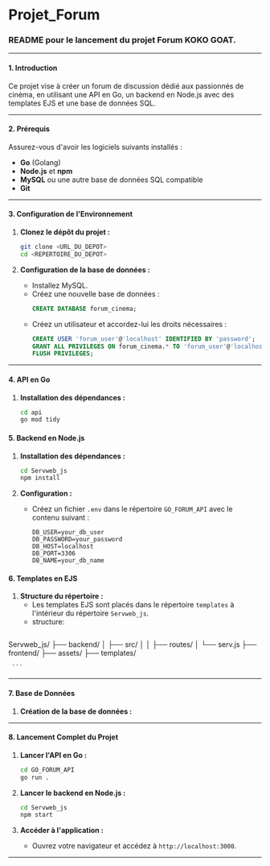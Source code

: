 # Projet_Forum
### README pour le lancement du projet Forum KOKO GOAT.

---

#### 1. **Introduction**

Ce projet vise à créer un forum de discussion dédié aux passionnés de cinéma, en utilisant une API en Go, un backend en Node.js avec des templates EJS et une base de données SQL.

---

#### 2. **Prérequis**

Assurez-vous d'avoir les logiciels suivants installés :

- **Go** (Golang)
- **Node.js** et **npm**
- **MySQL** ou une autre base de données SQL compatible
- **Git**

---

#### 3. **Configuration de l'Environnement**

1. **Clonez le dépôt du projet :**
   ```bash
   git clone <URL_DU_DEPOT>
   cd <REPERTOIRE_DU_DEPOT>
   ```

2. **Configuration de la base de données :**
   - Installez MySQL.
   - Créez une nouvelle base de données :
     ```sql
     CREATE DATABASE forum_cinema;
     ```
   - Créez un utilisateur et accordez-lui les droits nécessaires :
     ```sql
     CREATE USER 'forum_user'@'localhost' IDENTIFIED BY 'password';
     GRANT ALL PRIVILEGES ON forum_cinema.* TO 'forum_user'@'localhost';
     FLUSH PRIVILEGES;
     ```

---

#### 4. **API en Go**

1. **Installation des dépendances :**
   ```bash
   cd api
   go mod tidy
   ```


#### 5. **Backend en Node.js**

1. **Installation des dépendances :**
   ```bash
   cd Servweb_js
   npm install
   ```

2. **Configuration :**
   - Créez un fichier `.env` dans le répertoire `GO_FORUM_API` avec le contenu suivant :
     ```env
     DB_USER=your_db_user
     DB_PASSWORD=your_password
     DB_HOST=localhost
     DB_PORT=3306
     DB_NAME=your_db_name
     ```



#### 6. **Templates en EJS**

1. **Structure du répertoire :**
   - Les templates EJS sont placés dans le répertoire `templates` à l'intérieur du répertoire `Servweb_js`.
   -  structure:
     ```
 Servweb_js/
     ├── backend/
     │   ├── src/
     │   │     ├── routes/
     │   └── serv.js 
     ├── frontend/
         ├── assets/
         ├── templates/
        
     ```
---

#### 7. **Base de Données**

1. **Création de la base de  données  :**

---

#### 8. **Lancement Complet du Projet**

1. **Lancer l'API en Go :**
   ```bash
   cd GO_FORUM_API
   go run .
   ```

2. **Lancer le backend en Node.js :**
   ```bash
   cd Servweb_js
   npm start
   ```

3. **Accéder à l'application :**
   - Ouvrez votre navigateur et accédez à `http://localhost:3000`.

---
